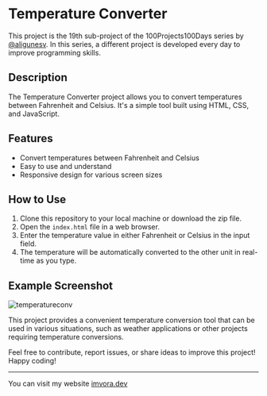 # Temperature Converter

This project is the 19th sub-project of the 100Projects100Days series by [@aligunesv](https://github.com/aligunesv). In this series, a different project is developed every day to improve programming skills.

## Description

The Temperature Converter project allows you to convert temperatures between Fahrenheit and Celsius. It's a simple tool built using HTML, CSS, and JavaScript.

## Features

- Convert temperatures between Fahrenheit and Celsius
- Easy to use and understand
- Responsive design for various screen sizes

## How to Use

1. Clone this repository to your local machine or download the zip file.
2. Open the `index.html` file in a web browser.
3. Enter the temperature value in either Fahrenheit or Celsius in the input field.
4. The temperature will be automatically converted to the other unit in real-time as you type.

## Example Screenshot

![temperatureconv](https://github.com/aligunesv/100projects100day/assets/82121296/ac9a4390-90b5-46eb-a69c-1ee3fe90b813)


This project provides a convenient temperature conversion tool that can be used in various situations, such as weather applications or other projects requiring temperature conversions.

Feel free to contribute, report issues, or share ideas to improve this project! Happy coding!

----

You can visit my website [imvora.dev](https://www.imvora.dev)
